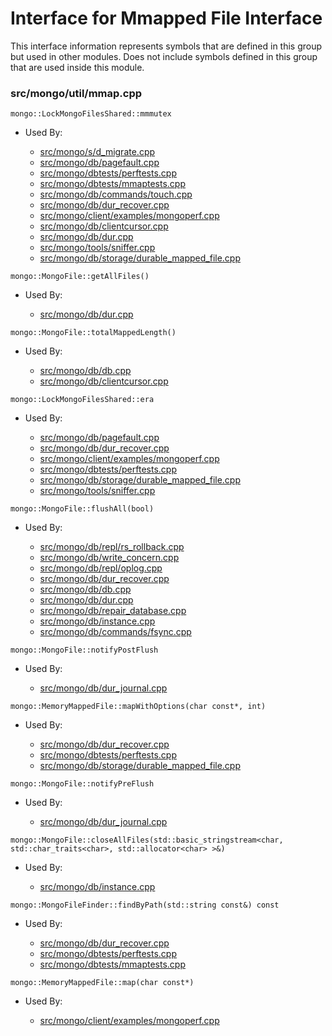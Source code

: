 
# Interface for Mmapped File Interface
This interface information represents symbols that are defined in this group but used in other modules.  Does not include symbols defined in this group that are used inside this module.

### src/mongo/util/mmap.cpp

<div></div>

    mongo::LockMongoFilesShared::mmmutex

- Used By:

    - [src/mongo/s/d\_migrate.cpp](../../../../sharding/chunk\_management)
    - [src/mongo/db/pagefault.cpp](../../../../storage/page\_fault\_utilities)
    - [src/mongo/dbtests/perftests.cpp](../../../../tests/unit\_tests)
    - [src/mongo/dbtests/mmaptests.cpp](../../../../tests/unit\_tests)
    - [src/mongo/db/commands/touch.cpp](../../../../query\_and\_operation\_handling/database\_commands)
    - [src/mongo/db/dur\_recover.cpp](../../../../storage/journaling)
    - [src/mongo/client/examples/mongoperf.cpp](../../../../network/cpp\_client\_driver)
    - [src/mongo/db/clientcursor.cpp](../../../../query\_and\_operation\_handling/client\_and\_operation\_tracking)
    - [src/mongo/db/dur.cpp](../../../../storage/journaling)
    - [src/mongo/tools/sniffer.cpp](../../../../tools/tools)
    - [src/mongo/db/storage/durable\_mapped\_file.cpp](../../../../storage/journaling)

<div></div>

    mongo::MongoFile::getAllFiles()

- Used By:

    - [src/mongo/db/dur.cpp](../../../../storage/journaling)

<div></div>

    mongo::MongoFile::totalMappedLength()

- Used By:

    - [src/mongo/db/db.cpp](../../../../process\_management/mongos\_and\_mongod\_mains)
    - [src/mongo/db/clientcursor.cpp](../../../../query\_and\_operation\_handling/client\_and\_operation\_tracking)

<div></div>

    mongo::LockMongoFilesShared::era

- Used By:

    - [src/mongo/db/pagefault.cpp](../../../../storage/page\_fault\_utilities)
    - [src/mongo/db/dur\_recover.cpp](../../../../storage/journaling)
    - [src/mongo/client/examples/mongoperf.cpp](../../../../network/cpp\_client\_driver)
    - [src/mongo/dbtests/perftests.cpp](../../../../tests/unit\_tests)
    - [src/mongo/db/storage/durable\_mapped\_file.cpp](../../../../storage/journaling)
    - [src/mongo/tools/sniffer.cpp](../../../../tools/tools)

<div></div>

    mongo::MongoFile::flushAll(bool)

- Used By:

    - [src/mongo/db/repl/rs\_rollback.cpp](../../../../replication/data\_sync)
    - [src/mongo/db/write\_concern.cpp](../../../../replication/write\_concern)
    - [src/mongo/db/repl/oplog.cpp](../../../../replication/data\_sync)
    - [src/mongo/db/dur\_recover.cpp](../../../../storage/journaling)
    - [src/mongo/db/db.cpp](../../../../process\_management/mongos\_and\_mongod\_mains)
    - [src/mongo/db/dur.cpp](../../../../storage/journaling)
    - [src/mongo/db/repair\_database.cpp](../../../../storage/repair\_database)
    - [src/mongo/db/instance.cpp](../../../../storage/storage\_layer\_structure)
    - [src/mongo/db/commands/fsync.cpp](../../../../query\_and\_operation\_handling/database\_commands)

<div></div>

    mongo::MongoFile::notifyPostFlush

- Used By:

    - [src/mongo/db/dur\_journal.cpp](../../../../storage/journaling)

<div></div>

    mongo::MemoryMappedFile::mapWithOptions(char const*, int)

- Used By:

    - [src/mongo/db/dur\_recover.cpp](../../../../storage/journaling)
    - [src/mongo/dbtests/perftests.cpp](../../../../tests/unit\_tests)
    - [src/mongo/db/storage/durable\_mapped\_file.cpp](../../../../storage/journaling)

<div></div>

    mongo::MongoFile::notifyPreFlush

- Used By:

    - [src/mongo/db/dur\_journal.cpp](../../../../storage/journaling)

<div></div>

    mongo::MongoFile::closeAllFiles(std::basic_stringstream<char, std::char_traits<char>, std::allocator<char> >&)

- Used By:

    - [src/mongo/db/instance.cpp](../../../../storage/storage\_layer\_structure)

<div></div>

    mongo::MongoFileFinder::findByPath(std::string const&) const

- Used By:

    - [src/mongo/db/dur\_recover.cpp](../../../../storage/journaling)
    - [src/mongo/dbtests/perftests.cpp](../../../../tests/unit\_tests)
    - [src/mongo/dbtests/mmaptests.cpp](../../../../tests/unit\_tests)

<div></div>

    mongo::MemoryMappedFile::map(char const*)

- Used By:

    - [src/mongo/client/examples/mongoperf.cpp](../../../../network/cpp\_client\_driver)
